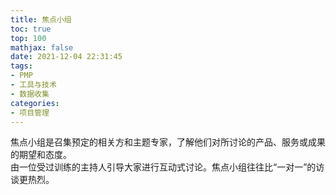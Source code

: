 ```yaml
---
title: 焦点小组
toc: true
top: 100
mathjax: false
date: 2021-12-04 22:31:45
tags:
- PMP
- 工具与技术
- 数据收集
categories:
- 项目管理
---
```

焦点小组是召集预定的相关方和主题专家，了解他们对所讨论的产品、服务或成果的期望和态度。  
由一位受过训练的主持人引导大家进行互动式讨论。焦点小组往往比“一对一”的访谈更热烈。
